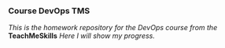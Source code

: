 ### Course DevOps TMS
*_This is the homework repository for the DevOps course from the_* **TeachMeSkills**
*_Here I will show my progress._*
